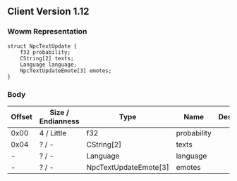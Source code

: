 ## Client Version 1.12

### Wowm Representation
```rust,ignore
struct NpcTextUpdate {
    f32 probability;    
    CString[2] texts;    
    Language language;    
    NpcTextUpdateEmote[3] emotes;    
}

```
### Body
| Offset | Size / Endianness | Type | Name | Description |
| ------ | ----------------- | ---- | ---- | ----------- |
| 0x00 | 4 / Little | f32 | probability |  |
| 0x04 | ? / - | CString[2] | texts |  |
| - | ? / - | Language | language |  |
| - | ? / - | NpcTextUpdateEmote[3] | emotes |  |
